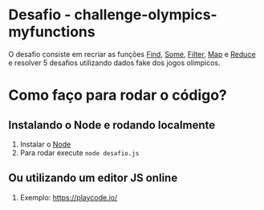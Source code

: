 # Desafio - challenge-olympics-myfunctions

O desafio consiste em recriar as funções 
[Find](https://developer.mozilla.org/pt-BR/docs/Web/JavaScript/Reference/Global_Objects/Array/find), 
[Some](https://developer.mozilla.org/pt-BR/docs/Web/JavaScript/Reference/Global_Objects/Array/some), 
[Filter](https://developer.mozilla.org/pt-BR/docs/Web/JavaScript/Reference/Global_Objects/Array/filter), 
[Map](https://developer.mozilla.org/pt-BR/docs/Web/JavaScript/Reference/Global_Objects/Array/map) e 
[Reduce](https://developer.mozilla.org/pt-BR/docs/Web/JavaScript/Reference/Global_Objects/Array/Reduce) e resolver 5 desafios utilizando dados fake dos jogos olímpicos.


# Como faço para rodar o código?

## Instalando o Node e rodando localmente

1. Instalar o [Node](https://nodejs.org/en/)
2. Para rodar execute `node desafio.js`

## Ou utilizando um editor JS online

1. Exemplo: https://playcode.io/
